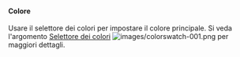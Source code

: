 #### Colore
Usare il selettore dei colori per impostare il colore principale.  Si veda l'argomento [Selettore dei colori](select-color.html) ![images/colorswatch-001.png](images/colorswatch-001.png) per maggiori dettagli.